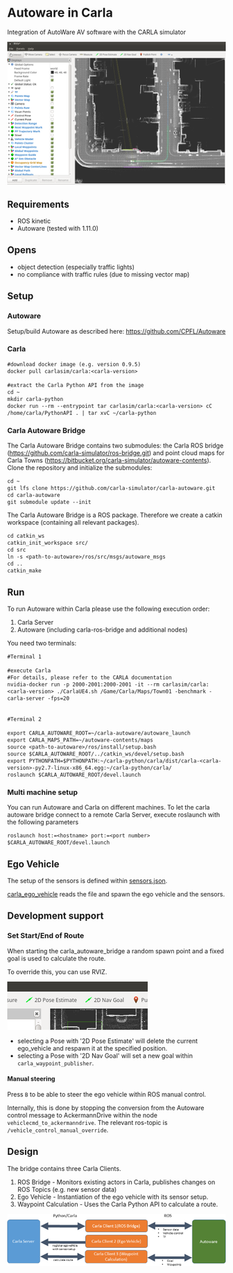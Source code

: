 # Autoware in Carla
Integration of AutoWare AV software with the CARLA simulator

![Autoware Runtime Manager Settings](docs/images/autoware-rviz-carla-town01-running.png)

## Requirements

- ROS kinetic
- Autoware (tested with 1.11.0)

## Opens

- object detection (especially traffic lights)
- no compliance with traffic rules (due to missing vector map)

## Setup

### Autoware

Setup/build Autoware as described here: https://github.com/CPFL/Autoware

### Carla

    #download docker image (e.g. version 0.9.5)
    docker pull carlasim/carla:<carla-version>

    #extract the Carla Python API from the image
    cd ~
    mkdir carla-python
    docker run --rm --entrypoint tar carlasim/carla:<carla-version> cC /home/carla/PythonAPI . | tar xvC ~/carla-python


### Carla Autoware Bridge

The Carla Autoware Bridge contains two submodules: the Carla ROS bridge (https://github.com/carla-simulator/ros-bridge.git)
and point cloud maps for Carla Towns (https://bitbucket.org/carla-simulator/autoware-contents). Clone the repository and 
initialize the submodules:

    cd ~
    git lfs clone https://github.com/carla-simulator/carla-autoware.git
    cd carla-autoware
    git submodule update --init

The Carla Autoware Bridge is a ROS package. Therefore we create a catkin workspace (containing all relevant packages).

    cd catkin_ws
    catkin_init_workspace src/
    cd src
    ln -s <path-to-autoware>/ros/src/msgs/autoware_msgs
    cd ..
    catkin_make

## Run

To run Autoware within Carla please use the following execution order:

1. Carla Server
2. Autoware (including carla-ros-bridge and additional nodes)

You need two terminals:

    #Terminal 1

    #execute Carla
    #For details, please refer to the CARLA documentation
    nvidia-docker run -p 2000-2001:2000-2001 -it --rm carlasim/carla:<carla-version> ./CarlaUE4.sh /Game/Carla/Maps/Town01 -benchmark -carla-server -fps=20


    #Terminal 2

    export CARLA_AUTOWARE_ROOT=~/carla-autoware/autoware_launch
    export CARLA_MAPS_PATH=~/autoware-contents/maps
    source <path-to-autoware>/ros/install/setup.bash
    source $CARLA_AUTOWARE_ROOT/../catkin_ws/devel/setup.bash
    export PYTHONPATH=$PYTHONPATH:~/carla-python/carla/dist/carla-<carla-version>-py2.7-linux-x86_64.egg:~/carla-python/carla/
    roslaunch $CARLA_AUTOWARE_ROOT/devel.launch


### Multi machine setup

You can run Autoware and Carla on different machines. 
To let the carla autoware bridge connect to a remote Carla Server, execute roslaunch with the following parameters

    roslaunch host:=<hostname> port:=<port number> $CARLA_AUTOWARE_ROOT/devel.launch

## Ego Vehicle

The setup of the sensors is defined within [sensors.json](catkin_ws/src/carla_autoware_bridge/config/sensors.json).

[carla_ego_vehicle](https://github.com/carla-simulator/ros-bridge/tree/master/carla_ego_vehicle) reads the file and spawn the ego vehicle and the sensors.


## Development support

### Set Start/End of Route

When starting the carla_autoware_bridge a random spawn point and a fixed goal is used to calculate the route.

To override this, you can use RVIZ.

![Autoware Runtime Manager Settings](docs/images/rviz_set_start_goal.png)

- selecting a Pose with '2D Pose Estimate' will delete the current ego_vehicle and respawn it at the specified position.
- selecting a Pose with '2D Nav Goal' will set a new goal within `carla_waypoint_publisher`.

#### Manual steering

Press `B` to be able to steer the ego vehicle within ROS manual control.

Internally, this is done by stopping the conversion from the Autoware control message to AckermannDrive within the node `vehiclecmd_to_ackermanndrive`. The relevant ros-topic is `/vehicle_control_manual_override`.

## Design

The bridge contains three Carla Clients.

1. ROS Bridge - Monitors existing actors in Carla, publishes changes on ROS Topics (e.g. new sensor data)
2. Ego Vehicle - Instantiation of the ego vehicle with its sensor setup.
3. Waypoint Calculation - Uses the Carla Python API to calculate a route.

![Design Overview](docs/images/design.png)


